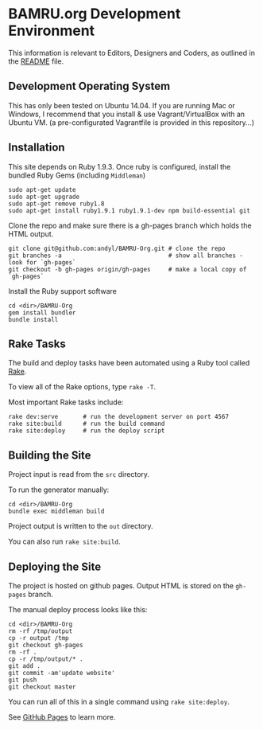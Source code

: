 # BAMRU.org Development Environment

This information is relevant to Editors, Designers and Coders, as outlined
in the [README](../README.md) file.

## Development Operating System

This has only been tested on Ubuntu 14.04.  If you are running Mac or Windows,
I recommend that you install & use Vagrant/VirtualBox with an Ubuntu VM. (a
pre-configurated Vagrantfile is provided in this repository...)

## Installation

This site depends on Ruby 1.9.3.  Once ruby is configured, install the bundled
Ruby Gems (including `Middleman`)

    sudo apt-get update
    sudo apt-get upgrade
    sudo apt-get remove ruby1.8
    sudo apt-get install ruby1.9.1 ruby1.9.1-dev npm build-essential git

Clone the repo and make sure there is a gh-pages branch which holds the HTML output.

    git clone git@github.com:andyl/BAMRU-Org.git # clone the repo
    git branches -a                              # show all branches - look for `gh-pages`
    git checkout -b gh-pages origin/gh-pages     # make a local copy of `gh-pages`

Install the Ruby support software

    cd <dir>/BAMRU-Org
    gem install bundler
    bundle install

## Rake Tasks

The build and deploy tasks have been automated using a Ruby tool called
[Rake](http://en.wikipedia.org/wiki/Rake_%28software%29).

To view all of the Rake options, type `rake -T`.

Most important Rake tasks include:

    rake dev:serve       # run the development server on port 4567
    rake site:build      # run the build command
    rake site:deploy     # run the deploy script

## Building the Site

Project input is read from the `src` directory.

To run the generator manually:

    cd <dir>/BAMRU-Org
    bundle exec middleman build

Project output is written to the `out` directory.

You can also run `rake site:build`.

## Deploying the Site

The project is hosted on github pages.  Output HTML is stored on the
`gh-pages` branch.

The manual deploy process looks like this:

    cd <dir>/BAMRU-Org
    rm -rf /tmp/output
    cp -r output /tmp
    git checkout gh-pages
    rm -rf .
    cp -r /tmp/output/* .
    git add .
    git commit -am'update website'
    git push
    git checkout master

You can run all of this in a single command using `rake site:deploy`.

See [GitHub Pages](http://pages.github.com) to learn more.

